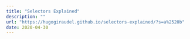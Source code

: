 ```yaml
---
title: "Selectors Explained"
description: ""
url: "https://hugogiraudel.github.io/selectors-explained/?s=a%2520b"
date: 2020-04-30
---
```

